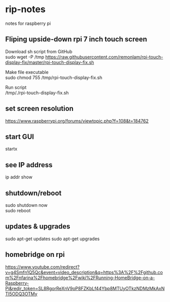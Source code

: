 # rip-notes
notes for raspberry pi

## Fliping upside-down rpi 7 inch touch screen

Download sh script from GitHub  
sudo wget -P /tmp https://raw.githubusercontent.com/remonlam/rpi-touch-display-fix/master/rpi-touch-display-fix.sh

Make file executable  
sudo chmod 755 /tmp/rpi-touch-display-fix.sh

Run script  
/tmp/./rpi-touch-display-fix.sh


## set screen resolution
https://www.raspberrypi.org/forums/viewtopic.php?f=108&t=184762

## start GUI
startx

## see IP address
ip addr show

## shutdown/reboot
sudo shutdown now  
sudo reboot

## updates & upgrades
sudo apt-get updates
sudo apt-get upgrades

## homebridge on rpi
https://www.youtube.com/redirect?v=g4Smfn1Q5Qc&event=video_description&q=https%3A%2F%2Fgithub.com%2Fnfarina%2Fhomebridge%2Fwiki%2FRunning-HomeBridge-on-a-Raspberry-Pi&redir_token=SL8RgorReXnV9oP8FZKbLf44Ybp8MTUyOTkzNDMzMkAxNTI5ODQ3OTMy




